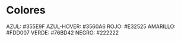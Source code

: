 # Colores
AZUL:       #355E9F
AZUL-HOVER: #3560A6
ROJO:       #E32525
AMARILLO:   #FDD007
VERDE:      #76BD42 
NEGRO:      #222222 